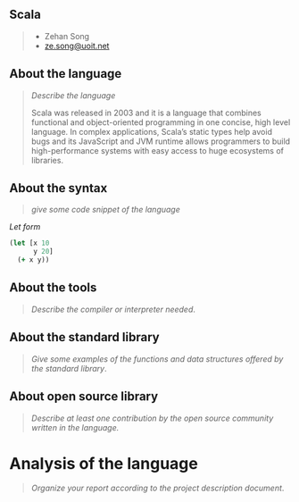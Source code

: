 ## Scala

> - Zehan Song
> - ze.song@uoit.net

## About the language

> _Describe the language_
>
> Scala was released in 2003 and it is a language that combines functional and object-oriented programming in one concise, high level language. In complex applications, Scala’s static types help avoid bugs and its JavaScript and JVM runtime allows programmers to build high-performance systems with easy access to huge ecosystems of libraries. 

## About the syntax

> _give some code snippet of the language_

*Let form*

```clojure
(let [x 10
      y 20]
  (+ x y))
```

## About the tools

> _Describe the compiler or interpreter needed_.

## About the standard library

> _Give some examples of the functions and data structures
> offered by the standard library_.

## About open source library

> _Describe at least one contribution by the open source
community written in the language._

# Analysis of the language

> _Organize your report according to the project description
document_.


